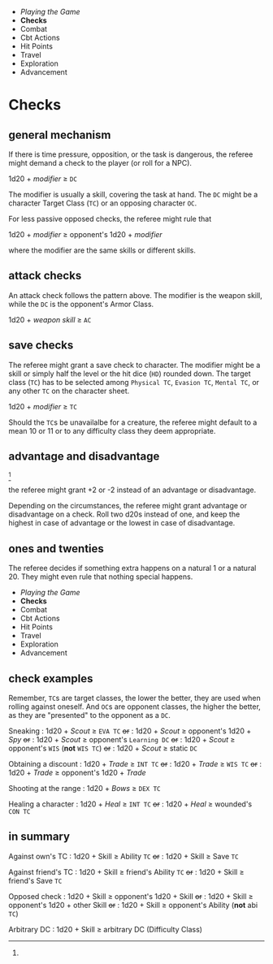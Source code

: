 
<!-- .margin.compass -->
* _Playing the Game_
* **Checks**
* Combat
* Cbt Actions
* Hit Points
* Travel
* Exploration
* Advancement


# Checks

## general mechanism

If there is time pressure, opposition, or the task is dangerous, the referee might demand a check to the player (or roll for a NPC).

<!-- .comparison -->
1d20 + _modifier_ ≥ `DC`

The modifier is usually a skill, covering the task at hand. The `DC` might be a character Target Class (`TC`) or an opposing character `OC`.

For less passive opposed checks, the referee might rule that

<!-- .comparison -->
1d20 + _modifier_ ≥ opponent's 1d20 + _modifier_

where the modifier are the same skills or different skills.


## attack checks

An attack check follows the pattern above. The modifier is the weapon skill, while the `DC` is the opponent's Armor Class.

<!-- .comparison -->
1d20 + _weapon skill_ ≥ `AC`


## save checks

The referee might grant a save check to character. The modifier might be a skill or simply half the level or the hit dice (`HD`) rounded down. The target class (`TC`) has to be selected among `Physical TC`, `Evasion TC`, `Mental TC`, or any other `TC` on the character sheet.

<!-- .comparison -->
1d20 + _modifier_ ≥ `TC`

Should the `TC`s be unavailalbe for a creature, the referee might default to a mean 10 or 11 or to any difficulty class they deem appropriate.


## advantage and disadvantage

[^1]

[^1]:
  the referee might grant +2 or -2 instead of an advantage or disadvantage.

Depending on the circumstances, the referee might grant advantage or disadvantage on a check. Roll two d20s instead of one, and keep the highest in case of advantage or the lowest in case of disadvantage.


## ones and twenties

The referee decides if something extra happens on a natural 1 or a natural 20. They might even rule that nothing special happens.


<!-- PAGE BREAK checks -->


<!-- .margin.compass -->
* _Playing the Game_
* **Checks**
* Combat
* Cbt Actions
* Hit Points
* Travel
* Exploration
* Advancement


## check examples

Remember, `TC`s are target classes, the lower the better, they are used when rolling against oneself. And `OC`s are opponent classes, the higher the better, as they are "presented" to the opponent as a `DC`.

Sneaking
: 1d20 + _Scout_ ≥ `EVA TC` ~~or~~
: 1d20 + _Scout_ ≥ opponent's 1d20 + _Spy_ ~~or~~
: 1d20 + _Scout_ ≥ opponent's `Learning DC` ~~or~~
: 1d20 + _Scout_ ≥ opponent's `WIS` (**not** `WIS TC`) ~~or~~
: 1d20 + _Scout_ ≥ static `DC`

Obtaining a discount
: 1d20 + _Trade_ ≥ `INT TC` ~~or~~
: 1d20 + _Trade_ ≥ `WIS TC` ~~or~~
: 1d20 + _Trade_ ≥ opponent's 1d20 + _Trade_

Shooting at the range
: 1d20 + _Bows_ ≥ `DEX TC`

Healing a character
: 1d20 + _Heal_ ≥ `INT TC` ~~or~~
: 1d20 + _Heal_ ≥ wounded's `CON TC`


## in summary

Against own's TC
: 1d20 + Skill ≥ Ability `TC` ~~or~~
: 1d20 + Skill ≥ Save `TC`

Against friend's TC
: 1d20 + Skill ≥ friend's Ability `TC` ~~or~~
: 1d20 + Skill ≥ friend's Save `TC`

Opposed check
: 1d20 + Skill ≥ opponent's 1d20 + Skill ~~or~~
: 1d20 + Skill ≥ opponent's 1d20 + other Skill ~~or~~
: 1d20 + Skill ≥ opponent's Ability (**not** abi `TC`)

Arbitrary DC
: 1d20 + Skill ≥ arbitrary DC (Difficulty Class)

